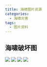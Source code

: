 ```yaml
---
title: 海啸图片资源
categories:
  - 海啸灾害
tags:
  - 图片资料
---
```


## 海啸破坏图
![](https://img.51miz.com/Photo/2017/06/02/01/P274091_3af90680c209dc069df8755fe0881c92.jpg!/quality/90/unsharp/true/compress/true/format/webp/fh/630)
![](https://img.51miz.com/Photo/2017/05/12/24/P251262_f2b094aec4e09cf4bf8a6478f5c141fa.jpg!/quality/90/unsharp/true/compress/true/format/webp/fh/630)
![](http://img.jj20.com/up/allimg/tp05/19100122221K515-0-lp.jpg)
![](http://www.sinaimg.cn/dy/slidenews/1_img/2011_11/18255_83868_870773.jpg)
